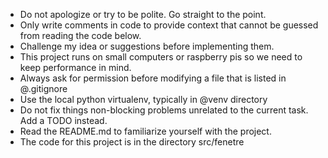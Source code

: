 - Do not apologize or try to be polite. Go straight to the point.
- Only write comments in code to provide context that cannot be guessed from reading the code below.
- Challenge my idea or suggestions before implementing them.
- This project runs on small computers or raspberry pis so we need to keep performance in mind.
- Always ask for permission before modifying a file that is listed in @.gitignore
- Use the local python virtualenv, typically in @venv directory
- Do not fix things non-blocking problems unrelated to the current task. Add a TODO instead.
- Read the README.md to familiarize yourself with the project.
- The code for this project is in the directory src/fenetre